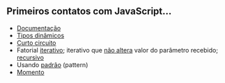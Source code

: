 ## Primeiros contatos com JavaScript...
- [Documentação](https://runkit.com/kyriosdata/documentacao)
- [Tipos dinâmicos](https://runkit.com/kyriosdata/tipo-dinamico)
- [Curto circuito](https://runkit.com/kyriosdata/short-circuit)
- Fatorial [iterativo](https://runkit.com/kyriosdata/fatorial-iterativo); iterativo que [não altera](https://runkit.com/kyriosdata/fatorial-iterativo-sem-alterar-parametro) valor do parâmetro recebido; [recursivo](https://runkit.com/kyriosdata/fatorial-recursivo)
- Usando [padrão](https://runkit.com/kyriosdata/padrao) (pattern)
- [Momento](https://runkit.com/kyriosdata/moment-js-exemplo)
